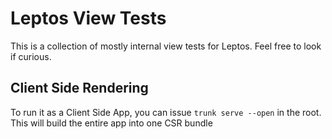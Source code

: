 # Leptos View Tests

This is a collection of mostly internal view tests for Leptos. Feel free to look if curious.

## Client Side Rendering
To run it as a Client Side App, you can issue  `trunk serve --open` in the root. This will build the entire
app into one CSR bundle

